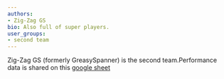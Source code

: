 ```yaml
---
authors:
- Zig-Zag GS
bio: Also full of super players.
user_groups: 
- second team
---
```


Zig-Zag GS (formerly GreasySpanner) is the second team.Performance data is shared on this [google sheet](https://docs.google.com/spreadsheets/d/1VfIqaB--8Y-pF06zp1KEBrTJyX1A_33XKG30n38Da14/edit?usp=sharing)
